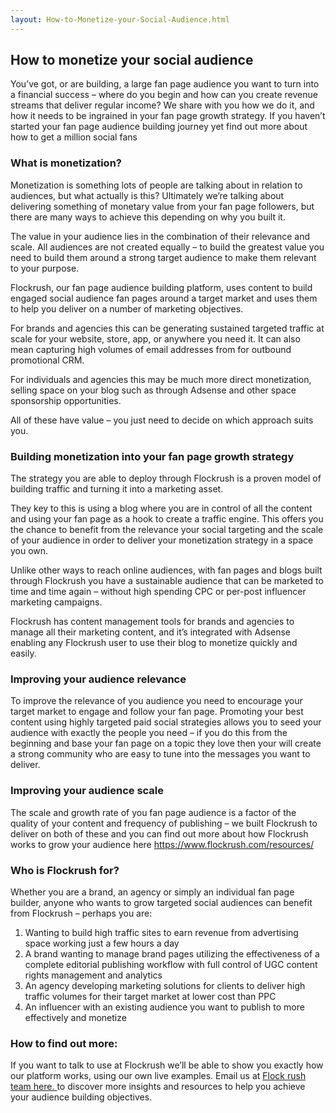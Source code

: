 ```yaml
---
layout: How-to-Monetize-your-Social-Audience.html
---
```


<div class="ui left vertical stripe segment">
  <div class="ui left text container">
  <h2>How to monetize your social audience</h2>
  <p>
      You’ve got, or are building, a large fan page audience you want to turn into a financial success – where do you begin and how can you create revenue streams that deliver regular income? We share with you how we do it, and how it needs to be ingrained
      in your fan page growth strategy. If you haven’t started your fan page audience building journey yet find out more about how to get a million social fans
    </p>
  <h3 class="ui header">What is monetization? </h3>
  <p>
      Monetization is something lots of people are talking about in relation to audiences, but what actually is this? Ultimately we’re talking about delivering something of monetary value from your fan page followers, but there are many ways to achieve this
      depending on why you built it.</p>
  <p>
      The value in your audience lies in the combination of their relevance and scale. All audiences are not created equally – to build the greatest value you need to build them around a strong target audience to make them relevant to your purpose. </p>
  <p>
      Flockrush, our fan page audience building platform, uses content to build engaged social audience fan pages around a target market and uses them to help you deliver on a number of marketing objectives. </p>
  <p>
      For brands and agencies this can be generating sustained targeted traffic at scale for your website, store, app, or anywhere you need it. It can also mean capturing high volumes of email addresses from for outbound promotional CRM. </p>
  <p>
      For individuals and agencies this may be much more direct monetization, selling space on your blog such as through Adsense and other space sponsorship opportunities. </p>
  <p>
      All of these have value – you just need to decide on which approach suits you.
    </p>
  <h3 class="ui header">Building monetization into your fan page growth strategy</h3>
  <p>
      The strategy you are able to deploy through Flockrush is a proven model of building traffic and turning it into a marketing asset. </p>
  <p>
      They key to this is using a blog where you are in control of all the content and using your fan page as a hook to create a traffic engine. This offers you the chance to benefit from the relevance your social targeting and the scale of your audience in
      order to deliver your monetization strategy in a space you own. </p>
  <p>
      Unlike other ways to reach online audiences, with fan pages and blogs built through Flockrush you have a sustainable audience that can be marketed to time and time again – without high spending CPC or per-post influencer marketing campaigns. </p>
  <p>
      Flockrush has content management tools for brands and agencies to manage all their marketing content, and it’s integrated with Adsense enabling any Flockrush user to use their blog to monetize quickly and easily.
    </p>
  <h3 class="ui header">Improving your audience relevance</h3>
  <p>
      To improve the relevance of you audience you need to encourage your target market to engage and follow your fan page. Promoting your best content using highly targeted paid social strategies allows you to seed your audience with exactly the people you
      need – if you do this from the beginning and base your fan page on a topic they love then your will create a strong community who are easy to tune into the messages you want to deliver.
    </p>
  <h3 class="ui header">Improving your audience scale</h3>
  <p>
      The scale and growth rate of you fan page audience is a factor of the quality of your content and frequency of publishing – we built Flockrush to deliver on both of these and you can find out more about how Flockrush works to grow your audience here <a href="https://www.flockrush.com/resources/">https://www.flockrush.com/resources/</a></p>
  <h3 class="ui header">Who is Flockrush for? </h3>
  <p>
      Whether you are a brand, an agency or simply an individual fan page builder, anyone who wants to grow targeted social audiences can benefit from Flockrush – perhaps you are: </p>
  <ol class="p-light-up"><li>Wanting to build high traffic sites to earn revenue from advertising space working just a few hours a day</li><li>
        A brand wanting to manage brand pages utilizing the effectiveness of a complete editorial publishing workflow with full control of UGC content rights management and analytics</li><li>
        An agency developing marketing solutions for clients to deliver high traffic volumes for their target market at lower cost than PPC</li><li>
        An influencer with an existing audience you want to publish to more effectively and monetize </li></ol>
  <p></p>
  <h3 class="ui header">How to find out more: </h3>
  <p>
      If you want to talk to use at Flockrush we’ll be able to show you exactly how our platform works, using our own live examples. Email us at
      <a href="mailto:team@flockrush.com ">Flock rush team here. </a>  to discover more insights and resources to help you achieve your audience building objectives.</p>
  <p></p>
</div>
</div>
